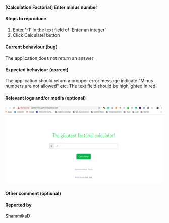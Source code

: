 <!-- 
This is the bug identifications during the testing of simple application to determine the factorial of a number.
http://qainterview.pythonanywhere.com/
-->
#### [Calculation Factorial] Enter minus number


#### Steps to reproduce 
1. Enter '-1' in the text field of 'Enter an integer'
2. Click Calculate! button


#### Current behaviour (bug)
The application does not return an answer


#### Expected behaviour (correct)
The application should return a propper error message indicate "Minus numbers are not allowed" etc.
The text field should be highlighted in red.


#### Relevant logs and/or media (optional)
![ScreenShot](https://github.com/ShammikaDahanayaka/factorial-Test/blob/master/NoErrorMsg.png)

#### Other comment (optional)



#### Reported by
ShammikaD

